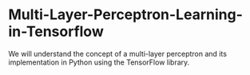# Multi-Layer-Perceptron-Learning-in-Tensorflow
We will understand the concept of a multi-layer perceptron and its implementation in Python using the TensorFlow library.
